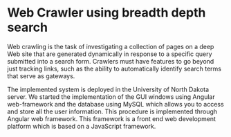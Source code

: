 # Web Crawler using breadth depth search

 Web crawling is the task of investigating a collection of pages on a deep Web site that are generated dynamically in response to a specific query submitted into a search form. 
Crawlers must have features to go beyond just tracking links, such as the ability to automatically identify search terms that serve as gateways. 

The implemented system is deployed in the University of North Dakota server. We started the implementation of the GUI windows using Angular
web-framework and the database using MySQL which allows you to access and store all the user information. 
This procedure is implemented through Angular web framework. This framework is a front end web development platform which is based on a JavaScript framework. 
